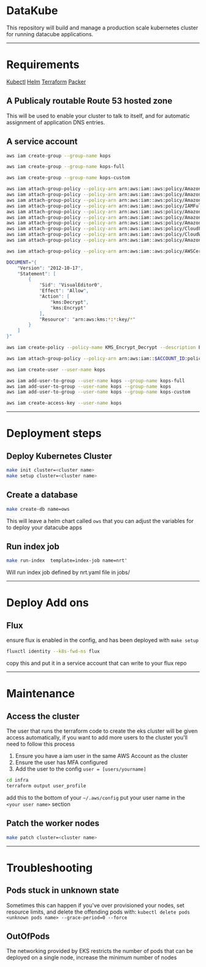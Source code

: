 # DataKube

This repository will build and manage a production scale kubernetes cluster
for running datacube applications.

---

# Requirements

[Kubectl](https://kubernetes.io/docs/tasks/tools/install-kubectl/)
[Helm](https://github.com/kubernetes/helm#install)
[Terraform](https://www.terraform.io/downloads.html)
[Packer](https://www.packer.io/downloads.html)

## A Publicaly routable Route 53 hosted zone
This will be used to enable your cluster to talk to itself, and for automatic assignment of application DNS entries.

## A service account
```bash
aws iam create-group --group-name kops

aws iam create-group --group-name kops-full

aws iam create-group --group-name kops-custom

aws iam attach-group-policy --policy-arn arn:aws:iam::aws:policy/AmazonEC2FullAccess --group-name kops-full
aws iam attach-group-policy --policy-arn arn:aws:iam::aws:policy/AmazonRoute53FullAccess --group-name kops-full
aws iam attach-group-policy --policy-arn arn:aws:iam::aws:policy/AmazonS3FullAccess --group-name kops-full
aws iam attach-group-policy --policy-arn arn:aws:iam::aws:policy/IAMFullAccess --group-name kops-full
aws iam attach-group-policy --policy-arn arn:aws:iam::aws:policy/AmazonVPCFullAccess --group-name kops-full
aws iam attach-group-policy --policy-arn arn:aws:iam::aws:policy/AmazonDynamoDBFullAccess --group-name kops-full
aws iam attach-group-policy --policy-arn arn:aws:iam::aws:policy/AmazonRDSFullAccess --group-name kops-full
aws iam attach-group-policy --policy-arn arn:aws:iam::aws:policy/CloudFrontFullAccess --group-name kops-full
aws iam attach-group-policy --policy-arn arn:aws:iam::aws:policy/CloudWatchFullAccess --group-name kops-full
aws iam attach-group-policy --policy-arn arn:aws:iam::aws:policy/AmazonSSMFullAccess  --group-name kops-full

aws iam attach-group-policy --policy-arn arn:aws:iam::aws:policy/AWSCertificateManagerReadOnly --group-name kops

DOCUMENT="{
    "Version": "2012-10-17",
    "Statement": [
        {
            "Sid": "VisualEditor0",
            "Effect": "Allow",
            "Action": [
                "kms:Decrypt",
                "kms:Encrypt"
            ],
            "Resource": "arn:aws:kms:*:*:key/*"
        }
    ]
}"

aws iam create-policy --policy-name KMS_Encrypt_Decrypt --description Encrypt and Decrypt using any KMS Key --policy-document $DOCUMENT

aws iam attach-group-policy --policy-arn arn:aws:iam::$ACCOUNT_ID:policy/KMS_Encrypt_Decrypt --group-name kops-custom

aws iam create-user --user-name kops

aws iam add-user-to-group --user-name kops --group-name kops-full
aws iam add-user-to-group --user-name kops --group-name kops
aws iam add-user-to-group --user-name kops --group-name kops-custom

aws iam create-access-key --user-name kops
```

---

# Deployment steps

## Deploy Kubernetes Cluster
```bash
make init cluster=<cluster name>
make setup cluster=<cluster name>
```

## Create a database
```bash
make create-db name=ows
```
This will leave a helm chart called `ows` that you can adjust the variables for to deploy your datacube apps

## Run index job

```bash
make run-index  template=index-job name=nrt"
```

Will run index job defined by nrt.yaml file in jobs/

---

# Deploy Add ons

## Flux

ensure flux is enabled in the config, and has been deployed with `make setup`

```bash
fluxctl identity --k8s-fwd-ns flux
```

copy this and put it in a service account that can write to your flux repo


---

# Maintenance

## Access the cluster

The user that runs the terraform code to create the eks cluster will be given access automatically, if you want to add more users to the cluster you'll need to follow this process 

1. Ensure you have a iam user in the same AWS Account as the cluster
2. Ensure the user has MFA configured
3. Add the user to the config `user = [users/yourname]`

```bash
cd infra
terraform output user_profile
```

add this to the bottom of your `~/.aws/config`
put your user name in the `<your user name>` section


## Patch the worker nodes
```bash
make patch cluster=<cluster name>
```

---

# Troubleshooting

## Pods stuck in unknown state
Sometimes this can happen if you've over provisioned your nodes, set resource limits, and delete the offending pods with: `kubectl delete pods <unknown pods name> --grace-period=0 --force`

## OutOfPods
The networking provided by EKS restricts the number of pods that can be deployed on a single node, increase the minimum number of nodes